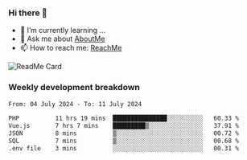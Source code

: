 ### Hi there 👋

- 🌱 I’m currently learning ...
- 💬 Ask me about [AboutMe](https://www.itzcy.com/about)
- 📫 How to reach me: [ReachMe](https://www.itzcy.com/about)

![ReadMe Card](https://github-readme-stats-ten-gilt.vercel.app/api?username=SuperChenYun&show_icons=true&title_color=fff&icon_color=79ff97&text_color=9f9f9f&bg_color=151515&hide_border=true)

### Weekly development breakdown
<!--START_SECTION:waka-->

```txt
From: 04 July 2024 - To: 11 July 2024

PHP          11 hrs 19 mins  ███████████████░░░░░░░░░░   60.33 %
Vue.js       7 hrs 7 mins    █████████▒░░░░░░░░░░░░░░░   37.91 %
JSON         8 mins          ▒░░░░░░░░░░░░░░░░░░░░░░░░   00.72 %
SQL          7 mins          ▒░░░░░░░░░░░░░░░░░░░░░░░░   00.68 %
.env file    3 mins          ░░░░░░░░░░░░░░░░░░░░░░░░░   00.31 %
```

<!--END_SECTION:waka-->
